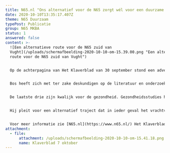 ```yaml
---
title: N65.nl "Ons alternatief voor de N65 zorgt wél voor een duurzame oplossing"
date: 2020-10-10T13:35:17.407Z
theme: N65 Duurzaam
typePost: Publicatie
group: N65 MKBA
status: 1
answered: false
content: >-
  ![Een alternatieve route voor de N65 zuid van
  Vught](/uploads/schermafbeelding-2020-10-10-om-15.39.00.png "Een alternatieve
  route voor de N65 zuid van Vught")


  Op de achterpagina van Het Klaverblad van 30 september stond een advertentie van het Comité N65.nl waarin felle kritiek wordt geuit op het plan voor herinrichting van de N65 in Vught en Helvoirt. Frans Bos is woordvoerder van deze stichting en vindt de keuze om al het verkeer in de toekomst door Vught te laten rijden onverantwoord omdat die ervoor zorgt dat de gezondheid van een groot aantal Vughtenaren de komende 50 jaar op het spel wordt gezet door fijnstof.


  Bos heeft zich met ter zake deskundigen op de literatuur en onderzoekresultaten over fijnstof gestort en is tot de conclusie gekomen dat de meetresultaten waarmee Rijkswaterstaat werkt discutabel zijn. “Fijnstof bestaat uit 4 componenten: Stikstof (NO2) -dat is onbelangrijk voor gezondheid-, fijnstof p.m. 10, fijnstof p.m. 1 en roet (black smoke). 


  De laatste drie zijn kwalijk voor de gezondheid. Gezondheidsstudies hebben aangetoond dat er een oorzakelijk verband is tussen het wonen of naar school gaan nabij drukke wegen en het ontstaan van astma bij kinderen, het vaker voorkomen van astma en COPD of chronisch longlijden bij volwassenen, een lagere longfunctie en sterfte aan hart- en vaatziekten en longziekten, waaronder longkanker.” 


  Hij pleit voor een alternatief traject dat in ieder geval het vrachtverkeer door het buitengebied zuid van Vught en Helvoirt van de N65 door naar de A2 leidt.


  Voor meer informatie zie [N65.nl](https://www.n65.nl/) Het Klaverblad van 7 oktober 2020 (bijlage).
attachment:
  - file:
      attachment: /uploads/schermafbeelding-2020-10-10-om-15.41.18.png
      name: Klaverblad 7 oktober
---
```

